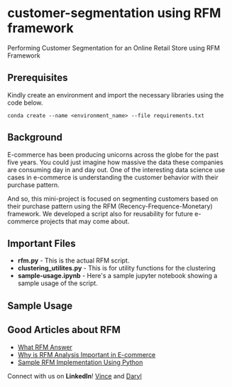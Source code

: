 # customer-segmentation using RFM framework
Performing Customer Segmentation for an Online Retail Store using RFM Framework

## Prerequisites

Kindly create an environment and import the necessary libraries using the code below.

` conda create --name <environment_name> --file requirements.txt `

## Background
E-commerce has been producing unicorns across the globe for the past five years. You could just imagine how massive the data these companies are consuming day in and day out. One of the interesting data science use cases in e-commerce is understanding the customer behavior with their purchase pattern. 

And so, this mini-project is focused on segmenting customers based on their purchase pattern using the RFM (Recency-Frequence-Monetary) framework. We developed a script also for reusability for future e-commerce projects that may come about.

## Important Files
- **rfm.py** - This is the actual RFM script.
- **clustering_utilites.py** - This is for utility functions for the clustering
- **sample-usage.ipynb** - Here's a sample jupyter notebook showing a sample usage of the script.

## Sample Usage


## Good Articles about RFM
- [What RFM Answer](https://www.putler.com/rfm-analysis/)
- [Why is RFM Analysis Important in E-commerce](https://postfunnel.com/rfm-analysis-important-e-commerce/)
- [Sample RFM Implementation Using Python](https://towardsdatascience.com/find-your-best-customers-with-customer-segmentation-in-python-61d602f9eee6)



Connect with us on **LinkedIn**! [Vince](https://www.linkedin.com/in/joseph-vince-vertulfo-65bb6a102/) and [Daryl](https://www.linkedin.com/in/daryl-tang-a4b07315a/)
